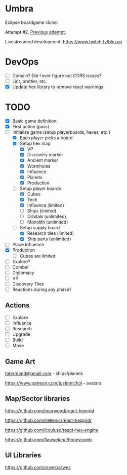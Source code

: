 # Umbra

Eclipse boardgame clone.

Attempt #2. [Previous attempt](https://github.com/nearwood/eclipsed).

Livestreamed development: https://www.twitch.tv/blozup


# DevOps

- [ ] Domain? Did I ever figure out CORS issues?
- [ ] Lint, prettier, etc.
- [x] Update hex library to remove react warnings

# TODO

- [x] Basic game definition.
- [x] First action (pass)
- [ ] Initialize game (setup playerboards, hexes, etc.)
  - [x] Each player picks a board
  - [x] Setup hex map
    - [x] VP
    - [x] Discovery marker
    - [x] Ancient marker
    - [x] Wormholes
    - [x] Influence
    - [x] Planets
    - [x] Production
  - [ ] Setup player boards
    - [x] Cubes
    - [x] Tech
    - [x] Influence (limited)
    - [ ] Ships (limited)
    - [ ] Orbitals (unlimited)
    - [ ] Monolith (unlimited)
  - [ ] Setup supply board
    - [x] Research tiles (limited)
    - [x] Ship parts (unlimited)
- [ ] Place Influence
- [x] Production
  - [ ] Cubes are limited
- [ ] Explore?
- [ ] Combat
- [ ] Diplomacy
- [ ] VP
- [ ] Discovery Tiles
- [ ] Reactions during any phase?

## Actions
- [ ] Explore
- [ ] Influence
- [ ] Research
- [ ] Upgrade
- [ ] Build
- [ ] Move

## Game Art

tatermand@gmail.com - ships/planets

https://www.patreon.com/justinnichol - avatars

## Map/Sector libraries

https://github.com/nearwood/react-hexgrid

https://github.com/Hellenic/react-hexgrid/

https://github.com/icculusc/react-hex-engine

https://github.com/flauwekeul/honeycomb

## UI Libraries

https://github.com/arwes/arwes
